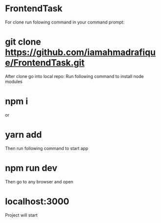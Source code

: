 # FrontendTask
For clone run folowing command in your command prompt:
# git clone https://github.com/iamahmadrafique/FrontendTask.git
After clone go into local repo:
Run following command to install node modules
# npm i
or
# yarn add
Then run following command to start app
# npm run dev
Then go to any browser and open
# localhost:3000
Project will start
